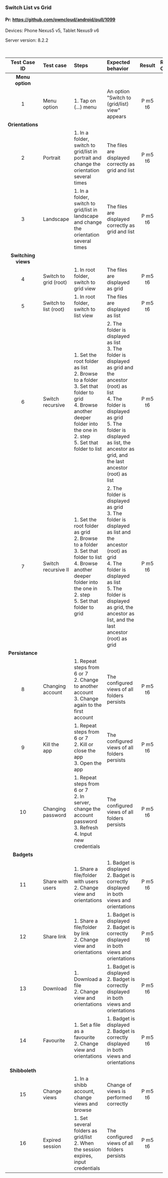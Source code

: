 ### Switch List vs Grid

#### Pr: https://github.com/owncloud/android/pull/1099

Devices: Phone Nexus5 v5, Tablet Nexus9 v6

Server version: 8.2.2

<br>

Test Case ID | Test case   | Steps| Expected behavior | Result | Related Comments
|:----:|:------------- |:-------------|:------------|:-------------:|:----------
**Menu option**|
1|Menu option|1. Tap on (...) menu| An option "Switch to (grid/list) view" appears| P m5 t6
**Orientations**| 
2|Portrait| 1. In a folder, switch to grid/list in portrait and change the orientation several times|The files are displayed correctly as grid and list|P m5 t6
3|Landscape| 1. In a folder, switch to grid/list in landscape and change the orientation several times|The files are displayed correctly as grid and list|P m5 t6
**Switching views**|
4|Switch to grid (root)| 1. In root folder, switch to grid view |The files are displayed as grid|P m5 t6
5|Switch to list (root)| 1. In root folder, switch to list view |The files are displayed as list|P m5 t6
6|Switch recursive| 1. Set the root folder as list<br>2. Browse to a folder<br>3. Set that folder to grid<br>4. Browse another deeper folder into the one in 2. step<br>5. Set that folder to list |2. The folder is displayed as list<br> 3. The folder is displayed as grid and the ancestor (root) as list<br>4. The folder is displayed as grid <br>5. The folder is displayed as list, the ancestor as grid, and the last ancestor (root) as list| P m5 t6
7|Switch recursive II| 1. Set the root folder as grid<br>2. Browse to a folder<br>3. Set that folder to list<br>4. Browse another deeper folder into the one in 2. step<br>5. Set that folder to grid |2. The folder is displayed as grid<br> 3. The folder is displayed as list and the ancestor (root) as grid<br>4. The folder is displayed as list <br>5. The folder is displayed as grid, the ancestor as list, and the last ancestor (root) as grid| P m5 t6
**Persistance**|
8|Changing account|1. Repeat steps from 6 or 7<br>2. Change to another account<br>3. Change again to the first account<br>|The configured views of all folders persists|P m5 t6
9|Kill the app|1. Repeat steps from 6 or 7<br>2. Kill or close the app<br>3. Open the app<br>|The configured views of all folders persists | P m5 t6
10|Changing password|1. Repeat steps from 6 or 7<br>2. In server, change the account password<br>3. Refresh<br>4. Input new credentials<br>|The configured views of all folders persists| P m5 t6
**Badgets**|
11|Share with users|1. Share a file/folder with users<br>2. Change view and orientations<br>|1. Badget is displayed<br>2. Badget is correctly displayed in both views and orientations| P m5 t6
12|Share link|1. Share a file/folder by link<br>2. Change view and orientations<br>|1. Badget is displayed<br>2. Badget is correctly displayed in both views and orientations| P m5 t6
13|Download|1. Download a file<br>2. Change view and orientations<br>|1. Badget is displayed<br>2. Badget is correctly displayed in both views and orientations| P m5 t6
14|Favourite|1. Set a file as a favourite<br>2. Change view and orientations<br>|1. Badget is displayed<br>2. Badget is correctly displayed in both views and orientations| P m5 t6
**Shibboleth**|
15|Change views|1. In a shibb account, change views and browse|Change of views is performed correctly| P m5 t6
16|Expired session|1. Set several folders as grid/list<br>2. When the session expires, input credentials|The configured views of all folders persists|P m5 t6


